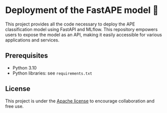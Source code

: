 # Deployment of the FastAPE model 🚀

This project provides all the code necessary to deploy the APE classification model using FastAPI and MLflow. This repository empowers users to expose the model as an API, making it easily accessible for various applications and services.

## Prerequisites

- Python 3.10
- Python libraries: see `requirements.txt`

## License

This project is under the [Apache license](https://github.com/InseeFrLab/codif-ape-train/blob/main/LICENSE) to encourage collaboration and free use.
